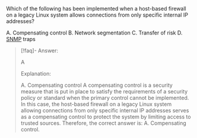 
Which of the following has been implemented when a host-based firewall on a legacy Linux system allows connections from only specific internal IP addresses? 

A. Compensating control 
B. Network segmentation 
C. Transfer of risk 
D. [SNMP](../../../Glossary/SNMP.md) traps

> [!faq]- Answer: 
> 
> A
> 
> Explanation:
> 
> A. Compensating control A compensating control is a security measure that is put in place to satisfy the requirements of a security policy or standard when the primary control cannot be implemented. In this case, the host-based firewall on a legacy Linux system allowing connections from only specific internal IP addresses serves as a compensating control to protect the system by limiting access to trusted sources. Therefore, the correct answer is: A. Compensating control.

